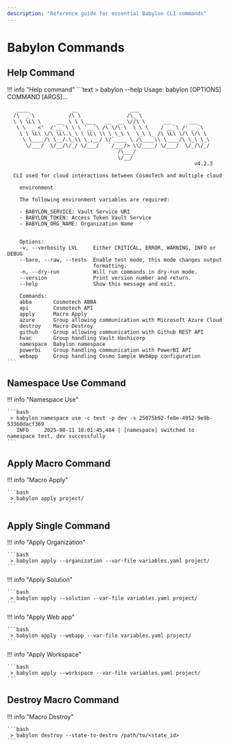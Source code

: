 ```yaml
---
description: "Reference guide for essential Babylon CLI commands"
---
```

# Babylon Commands

## Help Command

!!! info "Help command"
    ```text
    > babylon --help
    Usage: babylon [OPTIONS] COMMAND [ARGS]...

       ____              __                 ___  
      /\  _`\           /\ \               /\_ \  
      \ \ \L\ \     __  \ \ \____   __  __ \//\ \      ___     ___  
       \ \  _ <'  /'__`\ \ \ '__`\ /\ \/\ \  \ \ \    / __`\ /' _ `\  
        \ \ \L\ \/\ \L\.\_\ \ \L\ \\ \ \_\ \  \_\ \_ /\ \L\ \/\ \/\ \  
         \ \____/\ \__/.\_\\ \_,__/ \/`____ \ /\____\\ \____/\ \_\ \_\  
          \/___/  \/__/\/_/ \/___/   `/___/> \\/____/ \/___/  \/_/\/_/  
                                        /\___/  
                                        \/__/  
                                                                 v4.2.3

      CLI used for cloud interactions between CosmoTech and multiple cloud

        environment

        The following environment variables are required:

        - BABYLON_SERVICE: Vault Service URI
        - BABYLON_TOKEN: Access Token Vault Service
        - BABYLON_ORG_NAME: Organization Name
            

        Options:
        -v, --verbosity LVL     Either CRITICAL, ERROR, WARNING, INFO or DEBUG
        --bare, --raw, --tests  Enable test mode, this mode changes output
                                formatting.
        -n, --dry-run           Will run commands in dry-run mode.
        --version               Print version number and return.
        --help                  Show this message and exit.

        Commands:
        abba       Cosmotech ABBA
        api        Cosmotech API
        apply      Macro Apply
        azure      Group allowing communication with Microsoft Azure Cloud
        destroy    Macro Destroy
        github     Group allowing communication with Github REST API
        hvac       Group handling Vault Hashicorp
        namespace  Babylon namespace
        powerbi    Group handling communication with PowerBI API
        webapp     Group handling Cosmo Sample WebApp configuration
    ```

## Namespace Use Command

!!! info "Namespace Use"

    ```bash
     > babylon namespace use -c test -p dev -s 25075b92-fe8e-4952-9e9b-53360dacf369
       INFO     2025-08-11 18:01:45,484 | [namespace] switched to namespace test, dev successfully
    ```
## Apply Macro Command

!!! info "Macro Apply"

    ```bash
     > babylon apply project/
    ```
## Apply Single Command

!!! info "Apply Organization"

    ```bash
     > babylon apply --organization --var-file variables.yaml project/
    ```
!!! info "Apply Solution"

    ```bash
     > babylon apply --solution --var-file variables.yaml project/
    ```
!!! info "Apply Web app"

    ```bash
     > babylon apply --webapp --var-file variables.yaml project/
    ```
!!! info "Apply Workspace"

    ```bash
     > babylon apply --workspace --var-file variables.yaml project/
    ```
## Destroy Macro Command

!!! info "Macro Destroy"

    ```bash
     > babylon destroy --state-to-destro /path/to/<state_id>
    ```